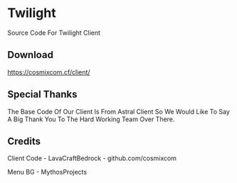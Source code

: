 # Twilight
Source Code For Twilight Client

## Download
https://cosmixcom.cf/client/

## Special Thanks
The Base Code Of Our Client Is From Astral Client So We Would Like To Say A Big Thank You To The Hard Working Team Over There.

## Credits
Client Code - LavaCraftBedrock - github.com/cosmixcom

Menu BG - MythosProjects
